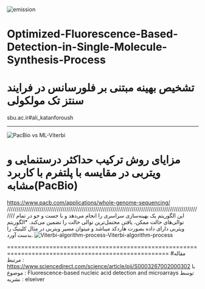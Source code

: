 ![emission](https://user-images.githubusercontent.com/47872183/151718791-8d6cf87b-a490-4c2c-8607-710a025324cf.JPG)
# Optimized-Fluorescence-Based-Detection-in-Single-Molecule-Synthesis-Process
# تشخیص بهینه مبتنی بر فلورسانس در فرایند سنتز تک مولکولی
sbu.ac.ir#ali_katanforoush
_____________________________________________________________________________________________________

![PacBio vs  ML-Viterbi](https://user-images.githubusercontent.com/47872183/151719990-705e20af-454f-4184-9adf-e71e00ee998e.JPG)
# مزایای روش ترکیب حداکثر درستنمایی و ویتربی در مقایسه با پلتفرم با کاربرد مشابه(PacBio) 
https://www.pacb.com/applications/whole-genome-sequencing/
///////////////////////////////////////////////////////////////////////////////////////////////////////
این الگوریتم یک بهینه‌سازی سراسری را انجام می‌دهد و با جست و جو در تمام توالی‌های حالت ممکن، یافتن محتمل‌ترین توالی حالت را تضمین می‌کند.
*الگوریتم ویتربی دارای داده بصورت هاردکد میباشد و میتوان مسیر ویتربی در مثال کلینیک را بدست آورد.
![Viterbi-algorithm-process-Viterbi-algorithm-process](https://user-images.githubusercontent.com/47872183/151720397-0fd9769c-5cad-410f-b40b-e2055e91f174.png)

====================================================================================================
#مقاله مرتبط : https://www.sciencedirect.com/science/article/pii/S0003267002000302
با موضوع : Fluorescence-based nucleic acid detection and microarrays
توسط نشریه : elseiver 
